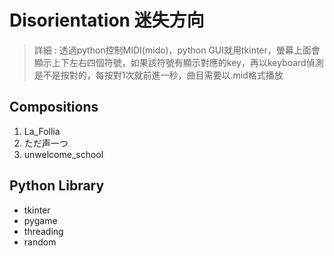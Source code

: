 # Disorientation 迷失方向

>詳細 : 透過python控制MIDI(mido)，python GUI就用tkinter，螢幕上面會顯示上下左右四個符號，如果該符號有顯示對應的key，再以keyboard偵測是不是按對的，每按對1次就前進一秒，曲目需要以.mid格式播放

## Compositions
1. La_Follia
2. ただ声一つ
3. unwelcome_school

## Python Library
- tkinter
- pygame
- threading
- random
